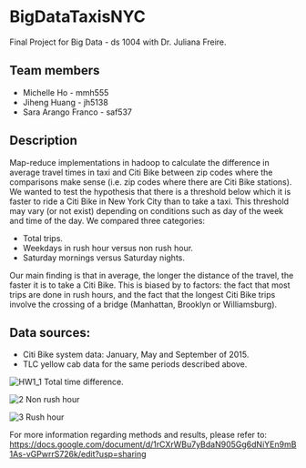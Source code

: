 # BigDataTaxisNYC
Final Project for Big Data - ds 1004 with Dr. Juliana Freire.

## Team members

* Michelle Ho - mmh555
* Jiheng Huang - jh5138
* Sara Arango Franco - saf537


## Description

Map-reduce implementations in hadoop to calculate the difference in average travel times in taxi and Citi Bike between zip codes where the comparisons make sense (i.e. zip codes where there are Citi Bike stations). We wanted to test the hypothesis that there is a threshold below which it is faster to ride a Citi Bike in New York City than to take a taxi. This threshold may vary (or not exist) depending on conditions such as day of the week and time of the day. We compared three categories:
* Total trips.
* Weekdays in rush hour versus non rush hour.
* Saturday mornings versus Saturday nights.

Our main finding is that in average, the longer the distance of the travel, the faster it is to take a Citi Bike. This is biased by to factors: the fact that most trips are done in rush hours, and the fact that the longest Citi Bike trips involve the crossing of a bridge (Manhattan, Brooklyn or Williamsburg). 

## Data sources:

* Citi Bike system data: January, May and September of 2015.
* TLC yellow cab data for the same periods described above.

![HW1_1](https://github.com/sarangof/BigDataTaxisNYC/blob/master/plots/total.png) 
Total time difference.

![2](https://github.com/sarangof/Citibike-vs-taxis-NYC/blob/master/plots/nonRush_difference_detail.png)
Non rush hour

![3](https://github.com/sarangof/Citibike-vs-taxis-NYC/blob/master/plots/Rush_difference_detail.png)
Rush hour


For more information regarding methods and results, please refer to: https://docs.google.com/document/d/1rCXrWBu7yBdaN905Gg6dNiYEn9mB1As-vGPwrrS726k/edit?usp=sharing

